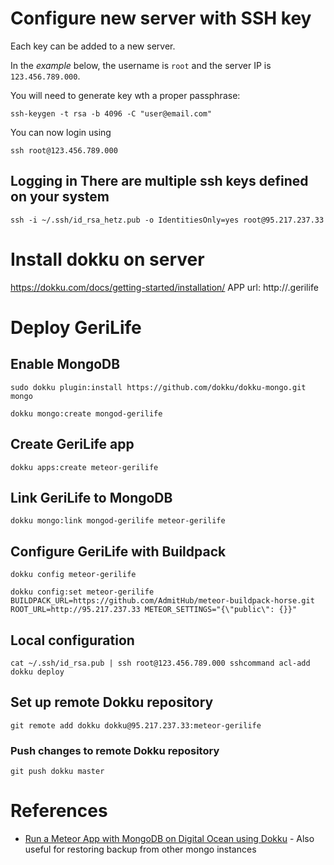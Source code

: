 # Configure new server with SSH key
Each key can be added to a new server.

In the *example* below, the username is `root` and the server IP is `123.456.789.000`.

You will need to generate key wth a proper passphrase: 
```
ssh-keygen -t rsa -b 4096 -C "user@email.com"
```

You can now login using 
```
ssh root@123.456.789.000
```

## Logging in There are multiple ssh keys defined on your system
```
ssh -i ~/.ssh/id_rsa_hetz.pub -o IdentitiesOnly=yes root@95.217.237.33
```

# Install dokku on server
https://dokku.com/docs/getting-started/installation/
APP url: http://<app-name>.gerilife

# Deploy GeriLife 
## Enable MongoDB
```
sudo dokku plugin:install https://github.com/dokku/dokku-mongo.git mongo
```

```
dokku mongo:create mongod-gerilife
```

## Create GeriLife app
```
dokku apps:create meteor-gerilife
```

## Link GeriLife to MongoDB
```
dokku mongo:link mongod-gerilife meteor-gerilife
```

## Configure GeriLife with Buildpack
```
dokku config meteor-gerilife
```

```
dokku config:set meteor-gerilife BUILDPACK_URL=https://github.com/AdmitHub/meteor-buildpack-horse.git ROOT_URL=http://95.217.237.33 METEOR_SETTINGS="{\"public\": {}}"
```

## Local configuration
```
cat ~/.ssh/id_rsa.pub | ssh root@123.456.789.000 sshcommand acl-add dokku deploy
```

## Set up remote Dokku repository
```
git remote add dokku dokku@95.217.237.33:meteor-gerilife
```

### Push changes to remote Dokku repository
```
git push dokku master
```

# References
- [Run a Meteor App with MongoDB on Digital Ocean using Dokku](https://medium.com/@ersel_aker/run-a-meteor-app-with-mongodb-on-digital-ocean-using-dokku-8878745d9540) - Also useful for restoring backup from other mongo instances
